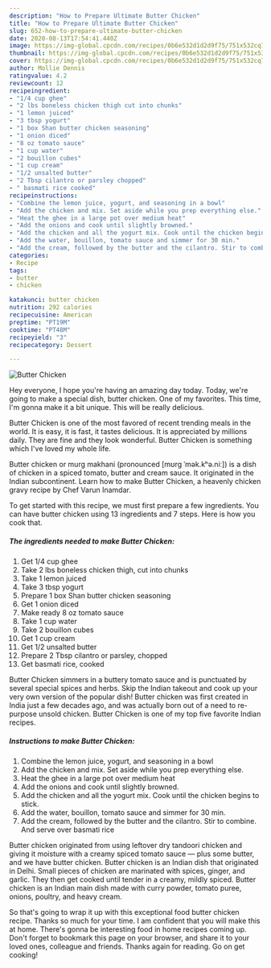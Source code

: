 ```yaml
---
description: "How to Prepare Ultimate Butter Chicken"
title: "How to Prepare Ultimate Butter Chicken"
slug: 652-how-to-prepare-ultimate-butter-chicken
date: 2020-08-13T17:54:41.440Z
image: https://img-global.cpcdn.com/recipes/0b6e532d1d2d9f75/751x532cq70/butter-chicken-recipe-main-photo.jpg
thumbnail: https://img-global.cpcdn.com/recipes/0b6e532d1d2d9f75/751x532cq70/butter-chicken-recipe-main-photo.jpg
cover: https://img-global.cpcdn.com/recipes/0b6e532d1d2d9f75/751x532cq70/butter-chicken-recipe-main-photo.jpg
author: Mollie Dennis
ratingvalue: 4.2
reviewcount: 12
recipeingredient:
- "1/4 cup ghee"
- "2 lbs boneless chicken thigh cut into chunks"
- "1 lemon juiced"
- "3 tbsp yogurt"
- "1 box Shan butter chicken seasoning"
- "1 onion diced"
- "8 oz tomato sauce"
- "1 cup water"
- "2 bouillon cubes"
- "1 cup cream"
- "1/2 unsalted butter"
- "2 Tbsp cilantro or parsley chopped"
- " basmati rice cooked"
recipeinstructions:
- "Combine the lemon juice, yogurt, and seasoning in a bowl"
- "Add the chicken and mix. Set aside while you prep everything else."
- "Heat the ghee in a large pot over medium heat"
- "Add the onions and cook until slightly browned."
- "Add the chicken and all the yogurt mix. Cook until the chicken begins to stick."
- "Add the water, bouillon, tomato sauce and simmer for 30 min."
- "Add the cream, followed by the butter and the cilantro. Stir to combine. And serve over basmati rice"
categories:
- Recipe
tags:
- butter
- chicken

katakunci: butter chicken 
nutrition: 292 calories
recipecuisine: American
preptime: "PT19M"
cooktime: "PT48M"
recipeyield: "3"
recipecategory: Dessert

---
```



![Butter Chicken](https://img-global.cpcdn.com/recipes/0b6e532d1d2d9f75/751x532cq70/butter-chicken-recipe-main-photo.jpg)

Hey everyone, I hope you're having an amazing day today. Today, we're going to make a special dish, butter chicken. One of my favorites. This time, I'm gonna make it a bit unique. This will be really delicious.

Butter Chicken is one of the most favored of recent trending meals in the world. It is easy, it is fast, it tastes delicious. It is appreciated by millions daily. They are fine and they look wonderful. Butter Chicken is something which I've loved my whole life.

Butter chicken or murg makhani (pronounced [mʊrg ˈmək.kʰə.niː]) is a dish of chicken in a spiced tomato, butter and cream sauce. It originated in the Indian subcontinent. Learn how to make Butter Chicken, a heavenly chicken gravy recipe by Chef Varun Inamdar.


To get started with this recipe, we must first prepare a few ingredients. You can have butter chicken using 13 ingredients and 7 steps. Here is how you cook that.

<!--inarticleads1-->

##### The ingredients needed to make Butter Chicken:

1. Get 1/4 cup ghee
1. Take 2 lbs boneless chicken thigh, cut into chunks
1. Take 1 lemon juiced
1. Take 3 tbsp yogurt
1. Prepare 1 box Shan butter chicken seasoning
1. Get 1 onion diced
1. Make ready 8 oz tomato sauce
1. Take 1 cup water
1. Take 2 bouillon cubes
1. Get 1 cup cream
1. Get 1/2 unsalted butter
1. Prepare 2 Tbsp cilantro or parsley, chopped
1. Get  basmati rice, cooked


Butter Chicken simmers in a buttery tomato sauce and is punctuated by several special spices and herbs. Skip the Indian takeout and cook up your very own version of the popular dish! Butter chicken was first created in India just a few decades ago, and was actually born out of a need to re-purpose unsold chicken. Butter Chicken is one of my top five favorite Indian recipes. 

<!--inarticleads2-->

##### Instructions to make Butter Chicken:

1. Combine the lemon juice, yogurt, and seasoning in a bowl
1. Add the chicken and mix. Set aside while you prep everything else.
1. Heat the ghee in a large pot over medium heat
1. Add the onions and cook until slightly browned.
1. Add the chicken and all the yogurt mix. Cook until the chicken begins to stick.
1. Add the water, bouillon, tomato sauce and simmer for 30 min.
1. Add the cream, followed by the butter and the cilantro. Stir to combine. And serve over basmati rice


Butter chicken originated from using leftover dry tandoori chicken and giving it moisture with a creamy spiced tomato sauce — plus some butter, and we have butter chicken. Butter chicken is an Indian dish that originated in Delhi. Small pieces of chicken are marinated with spices, ginger, and garlic. They then get cooked until tender in a creamy, mildly spiced. Butter chicken is an Indian main dish made with curry powder, tomato puree, onions, poultry, and heavy cream. 

So that's going to wrap it up with this exceptional food butter chicken recipe. Thanks so much for your time. I am confident that you will make this at home. There's gonna be interesting food in home recipes coming up. Don't forget to bookmark this page on your browser, and share it to your loved ones, colleague and friends. Thanks again for reading. Go on get cooking!
